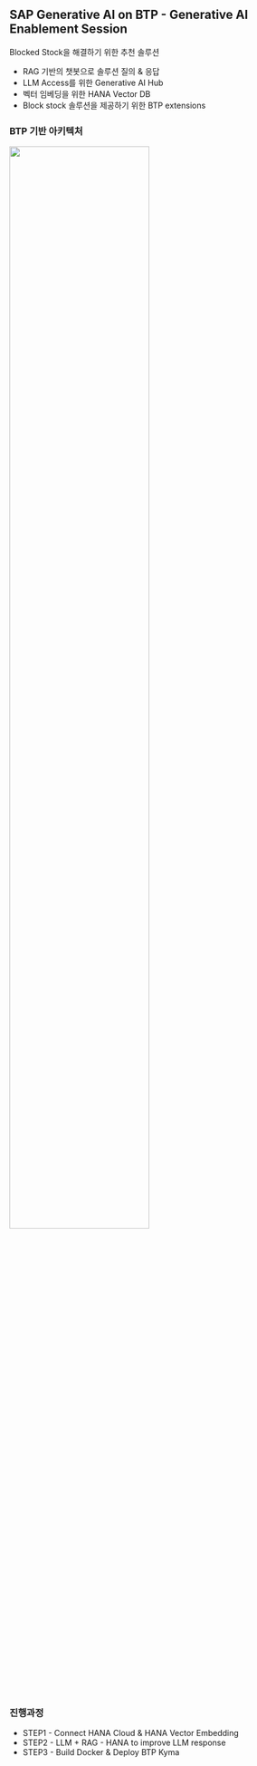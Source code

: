 ## SAP Generative AI on BTP - Generative AI Enablement Session 
Blocked Stock을 해결하기 위한 추천 솔루션
- RAG 기반의 챗봇으로 솔루션 질의 & 응답
- LLM Access를 위한 Generative AI Hub
- 벡터 임베딩을 위한 HANA Vector DB
- Block stock 솔루션을 제공하기 위한 BTP extensions

### BTP 기반 아키텍처
<img src="https://github.com/teon98/SAP-GenAI-on-BTP-Demo/assets/49816869/c910b719-a349-4846-a818-75175ee1fd0a" width="70%" />

### 진행과정 
- STEP1 - Connect HANA Cloud & HANA Vector Embedding
- STEP2 - LLM + RAG - HANA to improve LLM response
- STEP3 - Build Docker & Deploy BTP Kyma
